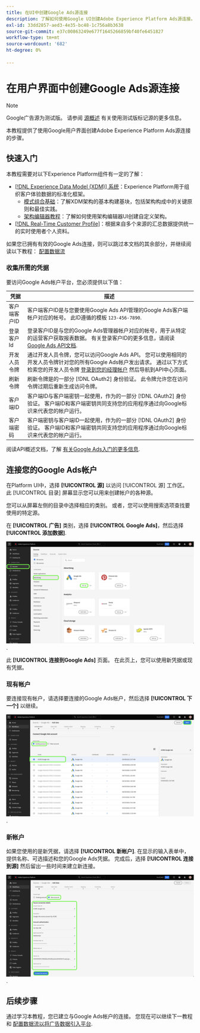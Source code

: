 ```yaml
---
title: 在UI中创建Google Ads源连接
description: 了解如何使用Google UI创建Adobe Experience Platform Ads源连接。
exl-id: 33dd2857-aed3-4e35-bc48-1c756a8b3638
source-git-commit: e37c00863249e677f1645266859bf40fe6451827
workflow-type: tm+mt
source-wordcount: '682'
ht-degree: 0%

---
```


# 在用户界面中创建Google Ads源连接

>[!NOTE]
>
>Google广告源为测试版。 请参阅 [源概述](../../../../home.md#terms-and-conditions) 有关使用测试版标记源的更多信息。

本教程提供了使用Google用户界面创建Adobe Experience Platform Ads源连接的步骤。

## 快速入门

本教程需要对以下Experience Platform组件有一定的了解：

* [[!DNL Experience Data Model (XDM)] 系统](../../../../../xdm/home.md)：Experience Platform用于组织客户体验数据的标准化框架。
   * [模式组合基础](../../../../../xdm/schema/composition.md)：了解XDM架构的基本构建基块，包括架构构成中的关键原则和最佳实践。
   * [架构编辑器教程](../../../../../xdm/tutorials/create-schema-ui.md)：了解如何使用架构编辑器UI创建自定义架构。
* [[!DNL Real-Time Customer Profile]](../../../../../profile/home.md)：根据来自多个来源的汇总数据提供统一的实时使用者个人资料。

如果您已拥有有效的Google Ads连接，则可以跳过本文档的其余部分，并继续阅读以下教程： [配置数据流](../../dataflow/advertising.md)

### 收集所需的凭据

要访问Google Ads帐户平台，您必须提供以下值：

| 凭据 | 描述 |
| ---------- | ----------- |
| 客户端客户ID | 客户端客户ID是与您要使用Google Ads API管理的Google Ads客户端帐户对应的帐号。 此ID遵循的模板 `123-456-7890`. |
| 登录客户Id | 登录客户ID是与您的Google Ads管理器帐户对应的帐号，用于从特定的运营客户获取报表数据。 有关登录客户ID的更多信息，请阅读 [Google Ads API文档](https://developers.google.com/google-ads/api/docs/migration/login-customer-id). |
| 开发人员令牌 | 通过开发人员令牌，您可以访问Google Ads API。 您可以使用相同的开发人员令牌针对您的所有Google Ads帐户发出请求。 通过以下方式检索您的开发人员令牌 [登录到您的经理帐户](https://ads.google.com/home/tools/manager-accounts/) 然后导航到API中心页面。 |
| 刷新令牌 | 刷新令牌是的一部分 [!DNL OAuth2] 身份验证。 此令牌允许您在访问令牌过期后重新生成访问令牌。 |
| 客户端ID | 客户端ID与客户端密钥一起使用，作为的一部分 [!DNL OAuth2] 身份验证。 客户端ID和客户端密钥共同支持您的应用程序通过向Google标识来代表您的帐户运行。 |
| 客户端密码 | 客户端密钥与客户端ID一起使用，作为的一部分 [!DNL OAuth2] 身份验证。 客户端ID和客户端密钥共同支持您的应用程序通过向Google标识来代表您的帐户运行。 |

阅读API概述文档，了解 [有关Google Ads入门的更多信息](https://developers.google.com/google-ads/api/docs/first-call/overview).

## 连接您的Google Ads帐户

在Platform UI中，选择 **[!UICONTROL 源]** 以访问 [!UICONTROL 源] 工作区。 此 [!UICONTROL 目录] 屏幕显示您可以用来创建帐户的各种源。

您可以从屏幕左侧的目录中选择相应的类别。 或者，您可以使用搜索选项查找要使用的特定源。

在 **[!UICONTROL 广告]** 类别，选择 **[!UICONTROL Google Ads]**，然后选择 **[!UICONTROL 添加数据]**.

![Experience PlatformUI中的源目录。](../../../../images/tutorials/create/ads/catalog.png).

此 **[!UICONTROL 连接到Google Ads]** 页面。 在此页上，您可以使用新凭据或现有凭据。

### 现有帐户

要连接现有帐户，请选择要连接的Google Ads帐户，然后选择 **[!UICONTROL 下一个]** 以继续。

![源工作流中现有帐户的选择页面。](../../../../images/tutorials/create/ads/existing.png).

### 新帐户

如果您使用的是新凭据，请选择 **[!UICONTROL 新帐户]**. 在显示的输入表单中，提供名称、可选描述和您的Google Ads凭据。 完成后，选择 **[!UICONTROL 连接到源]** 然后留出一些时间来建立新连接。

![源工作流程中的新帐户界面。](../../../../images/tutorials/create/ads/new.png).

## 后续步骤

通过学习本教程，您已建立与Google Ads帐户的连接。 您现在可以继续下一教程和 [配置数据流以将广告数据引入平台](../../dataflow/advertising.md).
